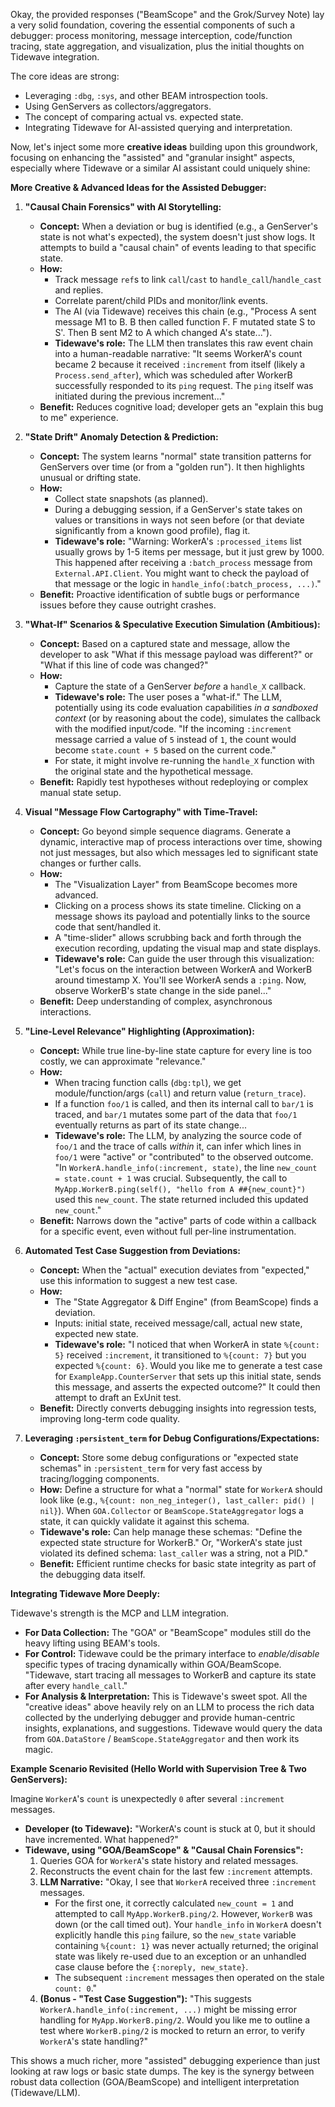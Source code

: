 Okay, the provided responses ("BeamScope" and the Grok/Survey Note) lay a very solid foundation, covering the essential components of such a debugger: process monitoring, message interception, code/function tracing, state aggregation, and visualization, plus the initial thoughts on Tidewave integration.

The core ideas are strong:
*   Leveraging `:dbg`, `:sys`, and other BEAM introspection tools.
*   Using GenServers as collectors/aggregators.
*   The concept of comparing actual vs. expected state.
*   Integrating Tidewave for AI-assisted querying and interpretation.

Now, let's inject some more **creative ideas** building upon this groundwork, focusing on enhancing the "assisted" and "granular insight" aspects, especially where Tidewave or a similar AI assistant could uniquely shine:

**More Creative & Advanced Ideas for the Assisted Debugger:**

1.  **"Causal Chain Forensics" with AI Storytelling:**
    *   **Concept:** When a deviation or bug is identified (e.g., a GenServer's state is not what's expected), the system doesn't just show logs. It attempts to build a "causal chain" of events leading to that specific state.
    *   **How:**
        *   Track message `ref`s to link `call`/`cast` to `handle_call`/`handle_cast` and replies.
        *   Correlate parent/child PIDs and monitor/link events.
        *   The AI (via Tidewave) receives this chain (e.g., "Process A sent message M1 to B. B then called function F. F mutated state S to S'. Then B sent M2 to A which changed A's state...").
        *   **Tidewave's role:** The LLM then translates this raw event chain into a human-readable narrative: "It seems WorkerA's count became 2 because it received `:increment` from itself (likely a `Process.send_after`), which was scheduled after WorkerB successfully responded to its `ping` request. The `ping` itself was initiated during the previous increment..."
    *   **Benefit:** Reduces cognitive load; developer gets an "explain this bug to me" experience.

2.  **"State Drift" Anomaly Detection & Prediction:**
    *   **Concept:** The system learns "normal" state transition patterns for GenServers over time (or from a "golden run"). It then highlights unusual or drifting state.
    *   **How:**
        *   Collect state snapshots (as planned).
        *   During a debugging session, if a GenServer's state takes on values or transitions in ways not seen before (or that deviate significantly from a known good profile), flag it.
        *   **Tidewave's role:** "Warning: WorkerA's `:processed_items` list usually grows by 1-5 items per message, but it just grew by 1000. This happened after receiving a `:batch_process` message from `External.API.Client`. You might want to check the payload of that message or the logic in `handle_info(:batch_process, ...)`."
    *   **Benefit:** Proactive identification of subtle bugs or performance issues before they cause outright crashes.

3.  **"What-If" Scenarios & Speculative Execution Simulation (Ambitious):**
    *   **Concept:** Based on a captured state and message, allow the developer to ask "What if this message payload was different?" or "What if this line of code was changed?"
    *   **How:**
        *   Capture the state of a GenServer *before* a `handle_X` callback.
        *   **Tidewave's role:** The user poses a "what-if." The LLM, potentially using its code evaluation capabilities *in a sandboxed context* (or by reasoning about the code), simulates the callback with the modified input/code. "If the incoming `:increment` message carried a value of `5` instead of `1`, the count would become `state.count + 5` based on the current code."
        *   For state, it might involve re-running the `handle_X` function with the original state and the hypothetical message.
    *   **Benefit:** Rapidly test hypotheses without redeploying or complex manual state setup.

4.  **Visual "Message Flow Cartography" with Time-Travel:**
    *   **Concept:** Go beyond simple sequence diagrams. Generate a dynamic, interactive map of process interactions over time, showing not just messages, but also which messages led to significant state changes or further calls.
    *   **How:**
        *   The "Visualization Layer" from BeamScope becomes more advanced.
        *   Clicking on a process shows its state timeline. Clicking on a message shows its payload and potentially links to the source code that sent/handled it.
        *   A "time-slider" allows scrubbing back and forth through the execution recording, updating the visual map and state displays.
        *   **Tidewave's role:** Can guide the user through this visualization: "Let's focus on the interaction between WorkerA and WorkerB around timestamp X. You'll see WorkerA sends a `:ping`. Now, observe WorkerB's state change in the side panel..."
    *   **Benefit:** Deep understanding of complex, asynchronous interactions.

5.  **"Line-Level Relevance" Highlighting (Approximation):**
    *   **Concept:** While true line-by-line state capture for every line is too costly, we can approximate "relevance."
    *   **How:**
        *   When tracing function calls (`dbg:tpl`), we get module/function/args (`call`) and return value (`return_trace`).
        *   If a function `foo/1` is called, and then its internal call to `bar/1` is traced, and `bar/1` mutates some part of the data that `foo/1` eventually returns as part of its state change...
        *   **Tidewave's role:** The LLM, by analyzing the source code of `foo/1` and the trace of calls *within* it, can infer which lines in `foo/1` were "active" or "contributed" to the observed outcome. "In `WorkerA.handle_info(:increment, state)`, the line `new_count = state.count + 1` was crucial. Subsequently, the call to `MyApp.WorkerB.ping(self(), "hello from A ##{new_count}")` used this `new_count`. The state returned included this updated `new_count`."
    *   **Benefit:** Narrows down the "active" parts of code within a callback for a specific event, even without full per-line instrumentation.

6.  **Automated Test Case Suggestion from Deviations:**
    *   **Concept:** When the "actual" execution deviates from "expected," use this information to suggest a new test case.
    *   **How:**
        *   The "State Aggregator & Diff Engine" (from BeamScope) finds a deviation.
        *   Inputs: initial state, received message/call, actual new state, expected new state.
        *   **Tidewave's role:** "I noticed that when WorkerA in state `%{count: 5}` received `:increment`, it transitioned to `%{count: 7}` but you expected `%{count: 6}`. Would you like me to generate a test case for `ExampleApp.CounterServer` that sets up this initial state, sends this message, and asserts the expected outcome?" It could then attempt to draft an ExUnit test.
    *   **Benefit:** Directly converts debugging insights into regression tests, improving long-term code quality.

7.  **Leveraging `:persistent_term` for Debug Configurations/Expectations:**
    *   **Concept:** Store some debug configurations or "expected state schemas" in `:persistent_term` for very fast access by tracing/logging components.
    *   **How:** Define a structure for what a "normal" state for `WorkerA` should look like (e.g., `%{count: non_neg_integer(), last_caller: pid() | nil}`). When `GOA.Collector` or `BeamScope.StateAggregator` logs a state, it can quickly validate it against this schema.
    *   **Tidewave's role:** Can help manage these schemas: "Define the expected state structure for WorkerB." Or, "WorkerA's state just violated its defined schema: `last_caller` was a string, not a PID."
    *   **Benefit:** Efficient runtime checks for basic state integrity as part of the debugging data itself.

**Integrating Tidewave More Deeply:**

Tidewave's strength is the MCP and LLM integration.
*   **For Data Collection:** The "GOA" or "BeamScope" modules still do the heavy lifting using BEAM's tools.
*   **For Control:** Tidewave could be the primary interface to *enable/disable* specific types of tracing dynamically within GOA/BeamScope. "Tidewave, start tracing all messages to WorkerB and capture its state after every `handle_call`."
*   **For Analysis & Interpretation:** This is Tidewave's sweet spot. All the "creative ideas" above heavily rely on an LLM to process the rich data collected by the underlying debugger and provide human-centric insights, explanations, and suggestions. Tidewave would query the data from `GOA.DataStore` / `BeamScope.StateAggregator` and then work its magic.

**Example Scenario Revisited (Hello World with Supervision Tree & Two GenServers):**

Imagine `WorkerA`'s `count` is unexpectedly `0` after several `:increment` messages.

*   **Developer (to Tidewave):** "WorkerA's count is stuck at 0, but it should have incremented. What happened?"
*   **Tidewave, using "GOA/BeamScope" & "Causal Chain Forensics":**
    1.  Queries GOA for `WorkerA`'s state history and related messages.
    2.  Reconstructs the event chain for the last few `:increment` attempts.
    3.  **LLM Narrative:** "Okay, I see that `WorkerA` received three `:increment` messages.
        *   For the first one, it correctly calculated `new_count = 1` and attempted to call `MyApp.WorkerB.ping/2`. However, `WorkerB` was down (or the call timed out). Your `handle_info` in `WorkerA` doesn't explicitly handle this `ping` failure, so the `new_state` variable containing `%{count: 1}` was never actually returned; the original state was likely re-used due to an exception or an unhandled case clause before the `{:noreply, new_state}`.
        *   The subsequent `:increment` messages then operated on the stale `count: 0`."
    4.  **(Bonus - "Test Case Suggestion"):** "This suggests `WorkerA.handle_info(:increment, ...)` might be missing error handling for `MyApp.WorkerB.ping/2`. Would you like me to outline a test where `WorkerB.ping/2` is mocked to return an error, to verify `WorkerA`'s state handling?"

This shows a much richer, more "assisted" debugging experience than just looking at raw logs or basic state dumps. The key is the synergy between robust data collection (GOA/BeamScope) and intelligent interpretation (Tidewave/LLM).
